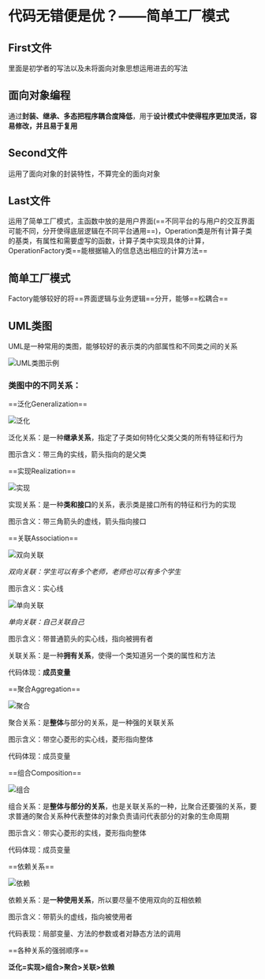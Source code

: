 # 代码无错便是优？——简单工厂模式

## First文件

里面是初学者的写法以及未将面向对象思想运用进去的写法

## 面向对象编程

通过**封装、继承、多态把程序耦合度降低**，用于**设计模式中使得程序更加灵活，容易修改，并且易于复用**

## Second文件

运用了面向对象的封装特性，不算完全的面向对象

## Last文件

运用了简单工厂模式，主函数中放的是用户界面(==不同平台的与用户的交互界面可能不同，分开使得底层逻辑在不同平台通用==)，Operation类是所有计算子类的基类，有属性和需要虚写的函数，计算子类中实现具体的计算，OperationFactory类==能根据输入的信息选出相应的计算方法==

## 简单工厂模式

Factory能够较好的将==界面逻辑与业务逻辑==分开，能够==松耦合==

## UML类图

UML是一种常用的类图，能够较好的表示类的内部属性和不同类之间的关系

![UML类图示例](C:\Typora\设计模式picture\第一章\实现.png)

### 类图中的不同关系：

==泛化Generalization==

![泛化](C:\Typora\设计模式picture\第一章\泛化.png)

泛化关系：是一种**继承关系**，指定了子类如何特化父类父类的所有特征和行为

图示含义：带三角的实线，箭头指向的是父类

==实现Realization==

![实现](C:\Typora\设计模式picture\第一章\实现.png)

实现关系：是一种**类和接口**的关系，表示类是接口所有的特征和行为的实现

图示含义：带三角箭头的虚线，箭头指向接口

==关联Association==

![双向关联](C:\Typora\设计模式picture\第一章\双向关联.png)

*双向关联：学生可以有多个老师，老师也可以有多个学生*

图示含义：实心线

![单向关联](C:\Typora\设计模式picture\第一章\单向关联.png)

*单向关联：自己关联自己*

图示含义：带普通箭头的实心线，指向被拥有者

关联关系：是一种**拥有关系**，使得一个类知道另一个类的属性和方法

代码体现：**成员变量**

==聚合Aggregation==

![聚合](C:\Typora\设计模式picture\第一章\聚合.png)

聚合关系：是**整体**与部分的关系，是一种强的关联关系

图示含义：带空心菱形的实心线，菱形指向整体

代码体现：成员变量

==组合Composition==

![组合](C:\Typora\设计模式picture\第一章\组合.png)

组合关系：是**整体与部分的关系**，也是关联关系的一种，比聚合还要强的关系，要求普通的聚合关系种代表整体的对象负责请问代表部分的对象的生命周期

图示含义：带实心菱形的实线，菱形指向整体

代码体现：成员变量

==依赖关系==

![依赖](C:\Typora\设计模式picture\第一章\依赖.png)

依赖关系：是**一种使用关系**，所以要尽量不使用双向的互相依赖

图示含义：带箭头的虚线，指向被使用者

代码表现：局部变量、方法的参数或者对静态方法的调用

==各种关系的强弱顺序==

**泛化=实现>组合>聚合>关联>依赖**